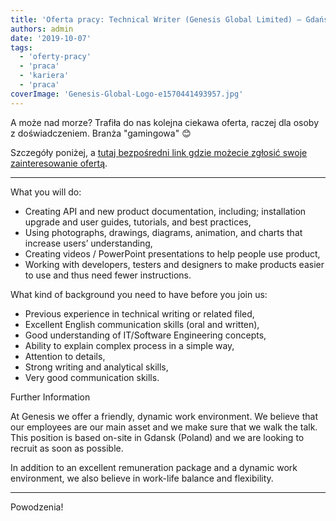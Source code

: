 ```yaml
---
title: 'Oferta pracy: Technical Writer (Genesis Global Limited) – Gdańsk'
authors: admin
date: '2019-10-07'
tags:
  - 'oferty-pracy'
  - 'praca'
  - 'kariera'
  - 'praca'
coverImage: 'Genesis-Global-Logo-e1570441493957.jpg'
---
```


A może nad morze? Trafiła do nas kolejna ciekawa oferta, raczej dla osoby z
doświadczeniem. Branża "gamingowa" 😊

<!--truncate-->

Szczegóły poniżej, a
[tutaj bezpośredni link gdzie możecie zgłosić swoje zainteresowanie ofertą](https://boards.greenhouse.io/genesisgloballimited/jobs/4465386002?gh_src=71512ac12).

---

What you will do:

- Creating API and new product documentation, including; installation upgrade
  and user guides, tutorials, and best practices,
- Using photographs, drawings, diagrams, animation, and charts that increase
  users’ understanding,
- Creating videos / PowerPoint presentations to help people use product,
- Working with developers, testers and designers to make products easier to use
  and thus need fewer instructions.

What kind of background you need to have before you join us:

- Previous experience in technical writing or related filed,
- Excellent English communication skills (oral and written),
- Good understanding of IT/Software Engineering concepts,
- Ability to explain complex process in a simple way,
- Attention to details,
- Strong writing and analytical skills,
- Very good communication skills.

Further Information

At Genesis we offer a friendly, dynamic work environment. We believe that our
employees are our main asset and we make sure that we walk the talk. This
position is based on-site in Gdansk (Poland) and we are looking to recruit as
soon as possible.

In addition to an excellent remuneration package and a dynamic work environment,
we also believe in work-life balance and flexibility.

---

Powodzenia!
